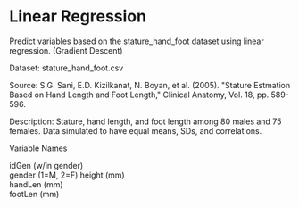 # Linear Regression
Predict variables based on the stature_hand_foot dataset using linear regression. (Gradient Descent)


Dataset:  stature_hand_foot.csv


Source: S.G. Sani, E.D. Kizilkanat, N. Boyan, et al. (2005).
"Stature Estmation Based on Hand Length and Foot Length," Clinical
Anatomy, Vol. 18, pp. 589-596.


Description: Stature, hand length, and foot length among 80 males and 75 females.
Data simulated to have equal means, SDs, and correlations.


Variable Names

idGen  (w/in gender)  
gender       (1=M, 2=F)
height   (mm)  
handLen (mm)   
footLen (mm)  
